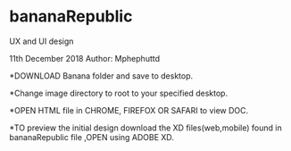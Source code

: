 # bananaRepublic
UX and UI design 

11th December 2018  Author: Mphephuttd


*DOWNLOAD Banana folder and save to desktop.

*Change image directory to root to your specified desktop.

*OPEN HTML file in CHROME, FIREFOX OR SAFARI to view DOC.

*TO preview the initial design download the XD files(web,mobile) found in bananaRepublic file ,OPEN using ADOBE XD.
